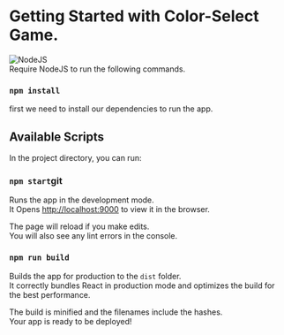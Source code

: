 # Getting Started with Color-Select Game.

![NodeJS](https://img.shields.io/node/v/webpack?logo=node.js&logoColor=%23339933&style=plastic)
\
Require NodeJS to run the following commands.

### `npm install`

first we need to install our dependencies to run the app.

## Available Scripts

In the project directory, you can run:

### `npm start`git

Runs the app in the development mode.\
It Opens [http://localhost:9000](http://localhost:9000) to view it in the browser.

The page will reload if you make edits.\
You will also see any lint errors in the console.

### `npm run build`

Builds the app for production to the `dist` folder.\
It correctly bundles React in production mode and optimizes the build for the best performance.

The build is minified and the filenames include the hashes.\
Your app is ready to be deployed!
